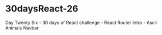 # 30daysReact-26
Day Twenty Six - 30 days of React challenge - React Router Intro - Ascii Animals Navbar
